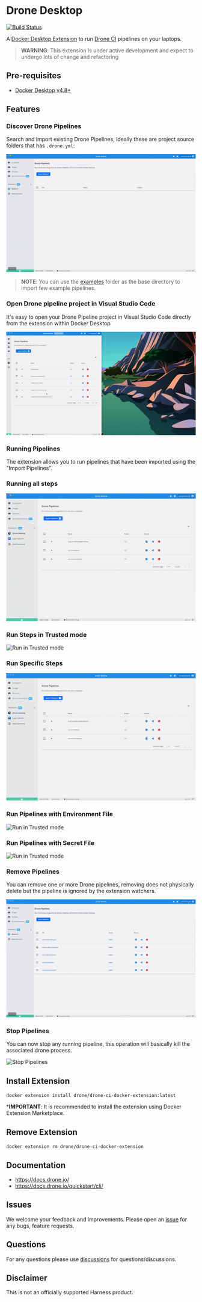 # Drone Desktop

[![Build Status](https://harness.drone.io/api/badges/harness/drone-ci-docker-extension/status.svg?ref=refs/heads/main)](https://harness.drone.io/harness/drone-ci-docker-extension)

A [Docker Desktop Extension](https://docs.docker.com/desktop/extensions/) to run [Drone CI](https://drone.io) pipelines on your laptops.

> **WARNING**: This extension is under active development and expect to undergo lots of change and refactoring

## Pre-requisites

- [Docker Desktop v4.8+](https://www.docker.com/products/docker-desktop/)

## Features

### Discover Drone Pipelines

Search and import existing Drone Pipelines, ideally these are project source folders that has `.drone.yml`:

![Import Pipelines](./docs/images/drone_desktop_feature_import.gif)

> **NOTE**: You can use the [examples](./examples) folder as the base directory to import few example pipelines.

### Open Drone pipeline project in Visual Studio Code

It's easy to open your Drone Pipeline project in Visual Studio Code directly from the extension within Docker Desktop

![Open in Visual Studio Code](./docs/images/drone_desktop_feature_open_in_vs_code.gif)

### Running Pipelines

The extension allows you to run pipelines that have been imported using the "Import Pipelines".

### Running all steps

![Run all steps](./docs/images/drone_desktop_feature_run_pipelines_allsteps.gif)

### Run Steps in Trusted mode

![Run in Trusted mode](./docs/images/drone_desktop_feature_run_pipelines_trusted.gif)

### Run Specific Steps

![Run in Trusted mode](./docs/images/drone_desktop_feature_run_pipelines_include.gif)

### Run Pipelines with Environment File

![Run in Trusted mode](./docs/images/drone_desktop_feature_run_pipelines_with_env.gif)

### Run Pipelines with Secret File

![Run in Trusted mode](./docs/images/drone_desktop_feature_run_pipelines_with_secret.gif)

### Remove Pipelines

You can remove one or more Drone pipelines, removing does not physically delete but the pipeline is ignored by the extension watchers.

![Remove Pipelines](./docs/images/drone_desktop_feature_remove_pipelines.gif)

### Stop Pipelines

You can now stop any running pipeline, this operation will basically kill the associated drone process.

![Stop Pipelines](../docs/images/drone_desktop_feature_stop_pipelines.gif)

## Install Extension

```shell
docker extension install drone/drone-ci-docker-extension:latest
```

***IMPORTANT**: It is recommended to install the extension using Docker Extension Marketplace.

## Remove Extension

```shell
docker extension rm drone/drone-ci-docker-extension
```

## Documentation

- <https://docs.drone.io/>
- <https://docs.drone.io/quickstart/cli/>

## Issues

We welcome your feedback and improvements. Please open an [issue](https://github.com/harness/drone-ci-docker-extension/issues) for any bugs, feature requests.

## Questions

For any questions please use [discussions](https://github.com/harness/drone-ci-docker-extension/discussions) for questions/discussions.

## Disclaimer

This is not an officially supported Harness product.
